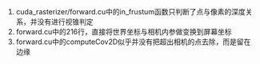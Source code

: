 1. cuda_rasterizer/forward.cu中的in_frustum函数只判断了点与像素的深度关系，并没有进行视锥判定
2. forward.cu中的216行，直接将世界坐标与相机内参做变换到屏幕坐标
3. forward.cu中的computeCov2D似乎并没有把超出相机的点去除，而是留在边缘